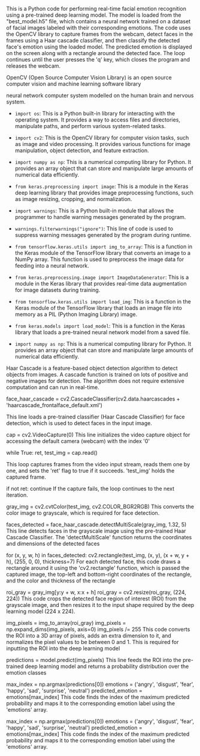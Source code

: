 This is a Python code for performing real-time facial emotion recognition using a pre-trained deep learning model. The model is loaded from the "best_model.h5" file, which contains a neural network trained on a dataset of facial images labeled with their corresponding emotions. The code uses the OpenCV library to capture frames from the webcam, detect faces in the frames using a Haar cascade classifier, and then classify the detected face's emotion using the loaded model. The predicted emotion is displayed on the screen along with a rectangle around the detected face. The loop continues until the user presses the 'q' key, which closes the program and releases the webcam.



OpenCV (Open Source Computer Vision Library) is an open source computer vision and machine learning software library

neural network
computer system modelled on the human brain and nervous system.

- `import os`: This is a Python built-in library for interacting with the operating system. It provides a way to access files and directories, manipulate paths, and perform various system-related tasks.

- `import cv2`: This is the OpenCV library for computer vision tasks, such as image and video processing. It provides various functions for image manipulation, object detection, and feature extraction.

- `import numpy as np`: This is a numerical computing library for Python. It provides an array object that can store and manipulate large amounts of numerical data efficiently.

- `from keras.preprocessing import image`: This is a module in the Keras deep learning library that provides image preprocessing functions, such as image resizing, cropping, and normalization.

- `import warnings`: This is a Python built-in module that allows the programmer to handle warning messages generated by the program.

- `warnings.filterwarnings("ignore")`: This line of code is used to suppress warning messages generated by the program during runtime.

- `from tensorflow.keras.utils import img_to_array`: This is a function in the Keras module of the TensorFlow library that converts an image to a NumPy array. This function is used to preprocess the image data for feeding into a neural network.

- `from keras.preprocessing.image import ImageDataGenerator`: This is a module in the Keras library that provides real-time data augmentation for image datasets during training.

- `from tensorflow.keras.utils import load_img`: This is a function in the Keras module of the TensorFlow library that loads an image file into memory as a PIL (Python Imaging Library) image.

- `from keras.models import load_model`: This is a function in the Keras library that loads a pre-trained neural network model from a saved file.

- `import numpy as np`: This is a numerical computing library for Python. It provides an array object that can store and manipulate large amounts of numerical data efficiently.

Haar Cascade is a feature-based object detection algorithm to detect objects from images. A cascade function is trained on lots of positive and negative images for detection. The algorithm does not require extensive computation and can run in real-time.


face_haar_cascade = cv2.CascadeClassifier(cv2.data.haarcascades + 'haarcascade_frontalface_default.xml')

This line loads a pre-trained classifier (Haar Cascade Classifier) for face detection, which is used to detect faces in the input image.

cap = cv2.VideoCapture(0)
This line initializes the video capture object for accessing the default camera (webcam) with the index '0'

while True:
    ret, test_img = cap.read()

This loop captures frames from the video input stream, reads them one by one, and sets the 'ret' flag to true if it succeeds. 'test_img' holds the captured frame.

if not ret:
    continue
If the capture fails, the loop continues to the next iteration.


gray_img = cv2.cvtColor(test_img, cv2.COLOR_BGR2RGB)
This converts the color image to grayscale, which is required for face detection.


faces_detected = face_haar_cascade.detectMultiScale(gray_img, 1.32, 5)
This line detects faces in the grayscale image using the pre-trained Haar Cascade Classifier. The 'detectMultiScale' function returns the coordinates and dimensions of the detected faces


for (x, y, w, h) in faces_detected:
    cv2.rectangle(test_img, (x, y), (x + w, y + h), (255, 0, 0), thickness=7)
For each detected face, this code draws a rectangle around it using the 'cv2.rectangle' function, which is passed the captured image, the top-left and bottom-right coordinates of the rectangle, and the color and thickness of the rectangle

roi_gray = gray_img[y:y + w, x:x + h]
roi_gray = cv2.resize(roi_gray, (224, 224))
This code crops the detected face region of interest (ROI) from the grayscale image, and then resizes it to the input shape required by the deep learning model (224 x 224).

img_pixels = img_to_array(roi_gray)
img_pixels = np.expand_dims(img_pixels, axis=0)
img_pixels /= 255
This code converts the ROI into a 3D array of pixels, adds an extra dimension to it, and normalizes the pixel values to be between 0 and 1. This is required for inputting the ROI into the deep learning model

predictions = model.predict(img_pixels)
This line feeds the ROI into the pre-trained deep learning model and returns a probability distribution over the emotion classes


max_index = np.argmax(predictions[0])
emotions = ('angry', 'disgust', 'fear', 'happy', 'sad', 'surprise', 'neutral')
predicted_emotion = emotions[max_index]
This code finds the index of the maximum predicted probability and maps it to the corresponding emotion label using the 'emotions' array.

max_index = np.argmax(predictions[0])
emotions = ('angry', 'disgust', 'fear', 'happy', 'sad', 'surprise', 'neutral')
predicted_emotion = emotions[max_index]
This code finds the index of the maximum predicted probability and maps it to the corresponding emotion label using the 'emotions' array.



